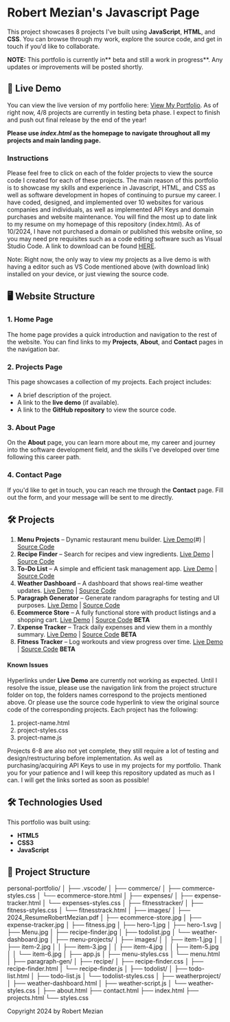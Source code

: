 # Robert Mezian's Javascript Page

This project showcases 8 projects I've built using **JavaScript**, **HTML**, and **CSS**. You can browse through my work, explore the source code, and get in touch if you'd like to collaborate.

**NOTE:** This portfolio is currently in** beta and still a work in progress**. Any updates or improvements will be posted shortly.

## 🚀 Live Demo
You can view the live version of my portfolio here: [View My Portfolio](#). As of right now, 4/8 projects are currently in testing beta phase. I expect to finish and push out final release by the end of the year!

**Please use **_index.html_** as the homepage to navigate throughout all my projects and main landing page.**

### **Instructions**
Please feel free to click on each of the folder projects to view the source code I created for each of these projects. The main reason of this portfolio is to showcase my skills and experience in Javascript, HTML, and CSS as well as software development in hopes of continuing to pursue my career. I have coded, designed, and implemented over 10 websites for various companies and individuals, as well as implemented API Keys and domain purchases and website maintenance. You will find the most up to date link to my resume on my homepage of this repository (index.html). As of 10/2024, I have not purchased a domain or published this website online, so you may need pre requisites such as a code editing software such as Visual Studio Code. A link to download can be found [HERE](https://code.visualstudio.com/).

Note: Right now, the only way to view my projects as a live demo is with having a editor such as VS Code mentioned above (with download link) installed on your device, or just viewing the source code.

## 🖥️ Website Structure

### 1. **Home Page**
The home page provides a quick introduction and navigation to the rest of the website. You can find links to my **Projects**, **About**, and **Contact** pages in the navigation bar.

### 2. **Projects Page**
This page showcases a collection of my projects. Each project includes:
- A brief description of the project.
- A link to the **live demo** (if available).
- A link to the **GitHub repository** to view the source code.

### 3. **About Page**
On the **About** page, you can learn more about me, my career and journey into the software development field, and the skills I've developed over time following this career path.

### 4. **Contact Page**
If you'd like to get in touch, you can reach me through the **Contact** page. Fill out the form, and your message will be sent to me directly.

## 🛠️ **Projects**
1. **Menu Projects** – Dynamic restaurant menu builder. [Live Demo](#)(#) | [Source Code](https://github.com/ramezian1/personal-portfolio/blob/main/menu-projects/app.js)
2. **Recipe Finder** – Search for recipes and view ingredients. [Live Demo](#) | [Source Code](https://github.com/ramezian1/personal-portfolio/tree/main/recipe)
3. **To-Do List** – A simple and efficient task management app. [Live Demo](#) | [Source Code](https://github.com/ramezian1/personal-portfolio/tree/main/todolist)
4. **Weather Dashboard** – A dashboard that shows real-time weather updates. [Live Demo](#) | [Source Code](https://github.com/ramezian1/personal-portfolio/tree/main/weatherproject)
5. **Paragraph Generator** – Generate random paragraphs for testing and UI purposes. [Live Demo](#) | [Source Code](https://github.com/ramezian1/personal-portfolio/tree/main/paragraph-gen)
6. **Ecommerce Store** – A fully functional store with product listings and a shopping cart. [Live Demo](#) | [Source Code](https://github.com/ramezian1/personal-portfolio/tree/main/commerce) **BETA**
7. **Expense Tracker** – Track daily expenses and view them in a monthly summary. [Live Demo](#) | [Source Code](https://github.com/ramezian1/personal-portfolio/tree/main/expenses) **BETA**
8. **Fitness Tracker** – Log workouts and view progress over time. [Live Demo](#) | [Source Code](https://github.com/ramezian1/personal-portfolio/tree/main/fitnesstracker) **BETA**
   
 #### **Known Issues** 
Hyperlinks under **Live Demo** are currently not working as expected. Until I resolve the issue, please use the navigation link from the project structure folder on top, the folders names correspond to the projects mentioned above. Or please use the source code hyperlink to view the original source code of the corresponding projects. Each project has the following:
   1. project-name.html
   2. project-styles.css
   3. project-name.js

Projects 6-8 are also not yet complete, they still require a lot of testing and design/restructuring before implementation. As well as purchasing/acquiring API Keys to use in my projects for my portfolio. Thank you for your patience and I will keep this repository updated as much as I can.
 I will get the links sorted as soon as possible!

## 🛠️ Technologies Used
This portfolio was built using:
- **HTML5**
- **CSS3**
- **JavaScript**

## 📂 Project Structure
personal-portfolio/
│
├── .vscode/
│
├── commerce/
│   ├── commerce-styles.css
│   └── ecommerce-store.html
│
├── expenses/
│   ├── expense-tracker.html
│   └── expenses-styles.css
│
├── fitnesstracker/
│   ├── fitness-styles.css
│   └── fitnesstrack.html
│
├── images/
│   ├── 2024_ResumeRobertMezian.pdf
│   ├── ecommerce-store.jpg
│   ├── expense-tracker.jpg
│   ├── fitness.jpg
│   ├── hero-1.jpg
│   ├── hero-1.svg
│   ├── Menu.jpg
│   ├── recipe-finder.jpg
│   ├── todolist.jpg
│   └── weather-dashboard.jpg
│
├── menu-projects/
│   ├── images/
│   │   ├── item-1.jpg
│   │   ├── item-2.jpg
│   │   ├── item-3.jpg
│   │   ├── item-4.jpg
│   │   ├── item-5.jpg
│   │   └── item-6.jpg
│   ├── app.js
│   ├── menu-styles.css
│   └── menu.html
│
├── paragraph-gen/
│
├── recipe/
│   ├── recipe-finder.css
│   ├── recipe-finder.html
│   └── recipe-finder.js
│
├── todolist/
│   ├── todo-list.html
│   ├── todo-list.js
│   └── todolist-styles.css
│
├── weatherproject/
│   ├── weather-dashboard.html
│   ├── weather-script.js
│   └── weather-styles.css
│
├── about.html
├── contact.html
├── index.html
├── projects.html
└── styles.css

Copyright 2024 by Robert Mezian
